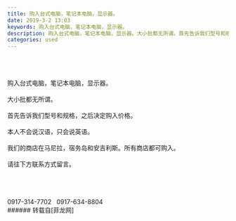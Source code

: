 ```yaml
---
title: 购入台式电脑，笔记本电脑，显示器。
date: 2019-3-2 13:03
keywords: 购入台式电脑，笔记本电脑，显示器。
description: 购入台式电脑，笔记本电脑，显示器。大小批都无所谓。首先告诉我们型号和规格，之后决定购入价格。本人不会说汉语，只会说英语。我们的商店在马尼拉，宿务岛和安吉利斯。所有商店都可购入。请往下方联系方式留言。0917-314-7702   0917-634-8804
categories: used
---
```

<td class="t_f" id="postmessage_3141637">

<br/>
<br/>
<br/>
购入台式电脑，笔记本电脑，显示器。<br/>
<br/>
大小批都无所谓。<br/>
<br/>
首先告诉我们型号和规格，之后决定购入价格。<br/>
<br/>
本人不会说汉语，只会说英语。<br/>
<br/>
我们的商店在马尼拉，宿务岛和安吉利斯。所有商店都可购入。<br/>
<br/>
请往下方联系方式留言。<br/>
<br/>
<br/>
<br/>
<br/>
0917-314-7702   0917-634-8804<br/>
</td>
###### 转载自[菲龙网]